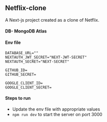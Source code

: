 ## Netflix-clone

A Next-js project created as a clone of Netflix.

#### DB- MongoDB Atlas

#### Env file

```
DATABASE_URL=""
NEXTAUTH_JWT_SECRET="NEXT-JWT-SECRET"
NEXTAUTH_SECRET="NEXT-SECRET"

GITHUB_ID=
GITHUB_SECRET=

GOOGLE_CLIENT_ID=
GOOGLE_CLIENT_SECRET=
```

#### Steps to run
* Update the env file with appropriate values
* ``npm run dev`` to start the server on port 3000